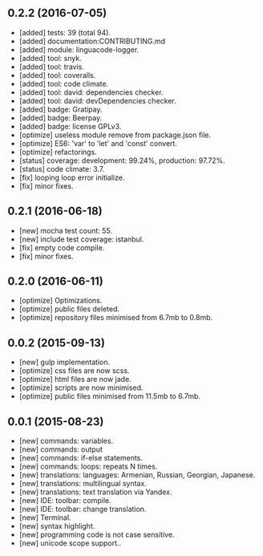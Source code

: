 ## 0.2.2 (2016-07-05)

  - [added] tests: 39 (total 94).
  - [added] documentation:CONTRIBUTING.md
  - [added] module: linguacode-logger.
  - [added] tool: snyk.
  - [added] tool: travis.
  - [added] tool: coveralls.
  - [added] tool: code climate.
  - [added] tool: david: dependencies checker.
  - [added] tool: david: devDependencies checker.
  - [added] badge: Gratipay.
  - [added] badge: Beerpay.
  - [added] badge: license GPLv3.
  - [optimize] useless module remove from package.json file.
  - [optimize] ES6: 'var' to 'let' and 'const' convert.
  - [optimize] refactorings.
  - [status] coverage: development: 99.24%, production: 97.72%.
  - [status] code climate: 3.7.
  - [fix] looping loop error initialize.
  - [fix] minor fixes.

## 0.2.1 (2016-06-18)

  - [new] mocha test count: 55.
  - [new] include test coverage: istanbul.
  - [fix] empty code compile.
  - [fix] minor fixes.

## 0.2.0 (2016-06-11)

  - [optimize] Optimizations.
  - [optimize] public files deleted.
  - [optimize] repository files minimised from 6.7mb to 0.8mb.

## 0.0.2 (2015-09-13)

  - [new] gulp implementation.
  - [optimize] css files are now scss.
  - [optimize] html files are now jade.
  - [optimize] scripts are now minimised.
  - [optimize] public files minimised from 11.5mb to 6.7mb.

## 0.0.1 (2015-08-23)

  - [new] commands: variables.
  - [new] commands: output
  - [new] commands: if-else statements.
  - [new] commands: loops: repeats N times.
  - [new] translations: languages: Armenian, Russian, Georgian, Japanese.
  - [new] translations: multilingual syntax.
  - [new] translations: text translation via Yandex.
  - [new] IDE: toolbar: compile.
  - [new] IDE: toolbar: change translation.
  - [new] Terminal.
  - [new] syntax highlight.
  - [new] programming code is not case sensitive.
  - [new] unicode scope support..
